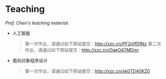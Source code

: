 # Teaching

*Prof. Chen's teaching material.*



- 人工智能

  > 第一次作业，请通过如下网站提交：http://xzc.cn/PF2n1fDfNz
  > 第二次作业，请通过如下网站提交：http://xzc.cn/OaeO47MDmr

+ 面向对象程序设计

  > 第一次作业，请通过如下网站提交：http://xzc.cn/sk0TD40KZ0

